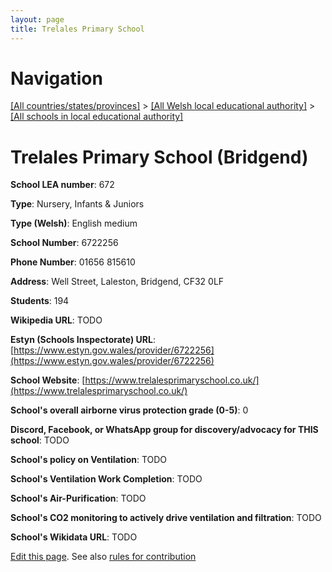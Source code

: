 ```yaml
---
layout: page
title: Trelales Primary School
---
```

# Navigation

[[All countries/states/provinces]](../../..) > [[All Welsh local educational authority]](../..) > [[All schools in local educational authority]](..)

# Trelales Primary School (Bridgend)

**School LEA number**: 672

**Type**: Nursery, Infants & Juniors

**Type (Welsh)**: English medium

**School Number**: 6722256

**Phone Number**: 01656 815610

**Address**: Well Street, Laleston, Bridgend, CF32 0LF

**Students**: 194

**Wikipedia URL**: TODO

**Estyn (Schools Inspectorate) URL**: [https://www.estyn.gov.wales/provider/6722256](https://www.estyn.gov.wales/provider/6722256)

**School Website**: [https://www.trelalesprimaryschool.co.uk/](https://www.trelalesprimaryschool.co.uk/)

**School's overall airborne virus protection grade (0-5)**: 0

**Discord, Facebook, or WhatsApp group for discovery/advocacy for THIS school**: TODO

**School's policy on Ventilation**: TODO

**School's Ventilation Work Completion**: TODO

**School's Air-Purification**: TODO

**School's CO2 monitoring to actively drive ventilation and filtration**: TODO

**School's Wikidata URL**: TODO




[Edit this page](https://github.com/ventilate-schools/Wales/edit/prif/./Bridgend/Trelales_Primary_School.md). See also [rules for contribution](../../../contribution-rules/)
